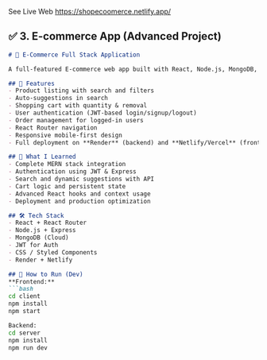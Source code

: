 See Live Web
https://shopecoomerce.netlify.app/

## ✅ 3. **E-commerce App (Advanced Project)**

```markdown
# 🛒 E-Commerce Full Stack Application

A full-featured E-commerce web app built with React, Node.js, MongoDB, and Express. Includes product listing, search, authentication, and a shopping cart.

## 🚀 Features
- Product listing with search and filters
- Auto-suggestions in search
- Shopping cart with quantity & removal
- User authentication (JWT-based login/signup/logout)
- Order management for logged-in users
- React Router navigation
- Responsive mobile-first design
- Full deployment on **Render** (backend) and **Netlify/Vercel** (frontend)

## 🧠 What I Learned
- Complete MERN stack integration
- Authentication using JWT & Express
- Search and dynamic suggestions with API
- Cart logic and persistent state
- Advanced React hooks and context usage
- Deployment and production optimization

## 🛠 Tech Stack
- React + React Router
- Node.js + Express
- MongoDB (Cloud)
- JWT for Auth
- CSS / Styled Components
- Render + Netlify

## 🧪 How to Run (Dev)
**Frontend:**
```bash
cd client
npm install
npm start

Backend:
cd server
npm install
npm run dev
